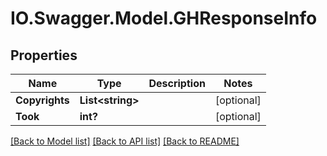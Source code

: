 # IO.Swagger.Model.GHResponseInfo
## Properties

Name | Type | Description | Notes
------------ | ------------- | ------------- | -------------
**Copyrights** | **List&lt;string&gt;** |  | [optional] 
**Took** | **int?** |  | [optional] 

[[Back to Model list]](../README.md#documentation-for-models) [[Back to API list]](../README.md#documentation-for-api-endpoints) [[Back to README]](../README.md)

